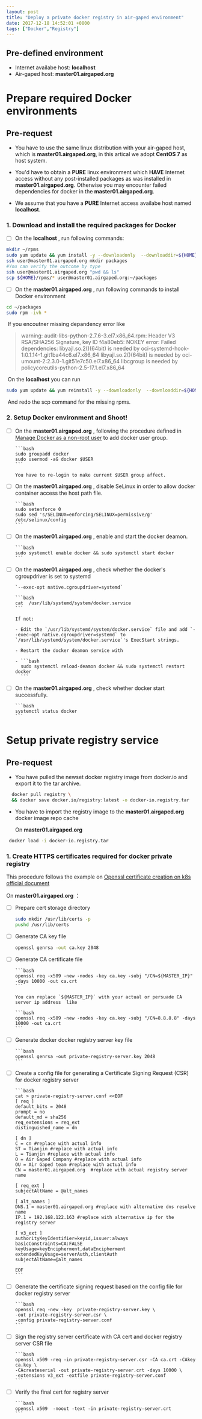 ```yaml
---
layout: post
title: "Deploy a private docker registry in air-gaped environment"
date: 2017-12-18 14:52:01 +0800
tags: ["Docker","Registry"]
---
```




## Pre-defined environment
- Internet availabe host: **localhost**
- Air-gaped host: **master01.airgaped.org**


# Prepare required Docker environments

## Pre-request

- You have to use the same linux distribution with your air-gaped host, which is  **master01.airgaped.org**, in this artical we adopt **CentOS 7** as host system.


- You'd have to obtain a **PURE** linux environment which **HAVE** Internet access without any post-installed packages as was installed in **master01.airgaped.org**.  Otherwise you may encounter failed dependencies for docker in the **master01.airgaped.org**.
- We assume that you have a **PURE** Internet access availabe host named **localhost**.

### 1. Download and install the required packages for Docker 
- [ ] On the **localhost** , run following commands:

```bash
mkdir ~/rpms
sudo yum update && yum install -y --downloadonly  --downloaddir=${HOME}/rpms docker
ssh user@master01.airgaped.org mkdir packages
#You can verify the outcome by type
ssh user@master01.airgaped.org "pwd && ls"
scp ${HOME}/rpms/* user@master01.airgaped.org:~/packages
```

- [ ] On the **master01.airgaped.org** , run following commands to install Docker environment

```bash
cd ~/packages
sudo rpm -ivh *
```

​	If you encoutner missing depandency error like
> warning: audit-libs-python-2.7.6-3.el7.x86_64.rpm: Header V3 RSA/SHA256 Signature, key ID f4a80eb5: NOKEY
> error: Failed dependencies:
>        libyajl.so.2()(64bit) is needed by oci-systemd-hook-1:0.1.14-1.git1ba44c6.el7.x86_64
>        libyajl.so.2()(64bit) is needed by oci-umount-2:2.3.0-1.git51e7c50.el7.x86_64
>        libcgroup is needed by policycoreutils-python-2.5-17.1.el7.x86_64

​	On the **localhost** you can run

```bash
sudo yum update && yum reinstall -y --downloadonly  --downloaddir=${HOME}/rpms missing-packages(like yajl libcgroup)
```

​	And redo the scp command for the missing rpms.

### 2. Setup Docker environment and Shoot!

- [ ] On the **master01.airgaped.org** , following the procedure defined in [Manage Docker as a non-root user](https://docs.docker.com/engine/installation/linux/linux-postinstall/#manage-docker-as-a-non-root-user) to add docker user group. 

      ```bash
      sudo groupadd docker
      sudo usermod -aG docker $USER
      ```
      
      You have to re-login to make current $USER group affect.

- [ ] On the **master01.airgaped.org** , disable SeLinux in order to allow docker container access the host path file.

      ```bash
      sudo setenforce 0
      sudo sed 's/SELINUX=enforcing/SELINUX=permissive/g' /etc/selinux/config
      ```

- [ ] On the **master01.airgaped.org** , enable and start the docker deamon.

      ```bash
      sudo systemctl enable docker && sudo systemctl start docker
      ```

- [ ] On the **master01.airgaped.org** , check whether the docker's cgroupdriver is set to systemd

      `--exec-opt native.cgroupdriver=systemd`

      ```bash
      cat  /usr/lib/systemd/system/docker.service
      ```

      If not:

      - Edit the `/usr/lib/systemd/system/docker.service` file and add `--exec-opt native.cgroupdriver=systemd` to `/usr/lib/systemd/system/docker.service`'s ExecStart strings.

      - Restart the docker deamon service with 

      - ```bash 
        sudo systemctl reload-deamon docker && sudo systemctl restart docker
        ```


- [ ] On the **master01.airgaped.org** , check whether docker start successfully.

      ```bash
      systemctl status docker
      ```

# Setup private registry service

## Pre-request

- You have pulled the newset docker registry image from docker.io and export it to the tar archive.

 ```bash
   docker pull registry \
   && docker save docker.io/registry:latest -o docker-io.registry.tar
 ```
- You have to import the registry image to the **master01.airgaped.org** docker image repo cache

  On **master01.airgaped.org**

 ```bash
  docker load -i docker-io.registry.tar
 ```
### 1. Create HTTPS certificates required for docker private registry 

This procedure follows the example on [Openssl certificate creation on k8s official document](https://kubernetes.io/docs/concepts/cluster-administration/certificates/#openssl)

On **master01.airgaped.org** ：

- [ ] Prepare cert storage directory

     ```bash
     sudo mkdir /usr/lib/certs -p
     pushd /usr/lib/certs
     ```

- [ ] Generate CA key file

     ```bash
     openssl genrsa -out ca.key 2048
     ```

- [ ] Generate CA certificate file

      ```bash
      openssl req -x509 -new -nodes -key ca.key -subj "/CN=${MASTER_IP}" -days 10000 -out ca.crt
      ```

      You can replace `${MASTER_IP}` with your actual or persuade CA server ip address  like

      ```bash
      openssl req -x509 -new -nodes -key ca.key -subj "/CN=8.8.8.8" -days 10000 -out ca.crt
      ```

- [ ] Generate docker docker registry server key file

      ```bash
      openssl genrsa -out private-registry-server.key 2048
      ```

- [ ] Create a config file for generating a Certificate Signing Request (CSR) for  docker registry server

      ```bash
      cat > private-registry-server.conf <<EOF
      [ req ]
      default_bits = 2048
      prompt = no
      default_md = sha256
      req_extensions = req_ext
      distinguished_name = dn
          
      [ dn ]
      C = cn #replace with actual info
      ST = Tianjin #replace with actual info
      L = Tianjin #replace with actual info
      O = Air Gaped Company #replace with actual info
      OU = Air Gaped team #replace with actual info
      CN = master01.airgaped.org  #replace with actual registry server name
          
      [ req_ext ]
      subjectAltName = @alt_names
          
      [ alt_names ]
      DNS.1 = master01.airgaped.org #replace with alternative dns resolve name
      IP.1 = 192.168.122.163 #replace with alternative ip for the registry server
          
      [ v3_ext ]
      authorityKeyIdentifier=keyid,issuer:always
      basicConstraints=CA:FALSE
      keyUsage=keyEncipherment,dataEncipherment
      extendedKeyUsage=serverAuth,clientAuth
      subjectAltName=@alt_names

      EOF
      ```

- [ ] Generate the certificate signing request based on the config file for docker registry server

      ```bash
      openssl req -new -key  private-registry-server.key \
      -out private-registry-server.csr \
      -config private-registry-server.conf
      ```

- [ ] Sign the registry server certificate with CA cert and docker registry server CSR file

      ```bash
      openssl x509 -req -in private-registry-server.csr -CA ca.crt -CAkey ca.key \
      -CAcreateserial -out private-registry-server.crt -days 10000 \
      -extensions v3_ext -extfile private-registry-server.conf
      ```

- [ ] Verify the final cert for registry server

      ```bash
      openssl x509  -noout -text -in private-registry-server.crt
      ```

      ​
